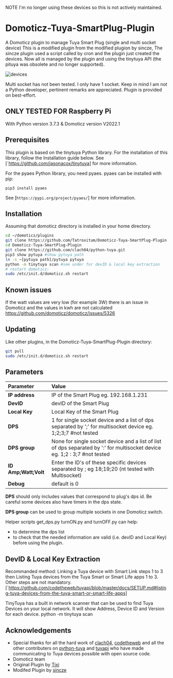 NOTE I'm no longer using these devices so this is not actively maintained.

# Domoticz-Tuya-SmartPlug-Plugin

A Domoticz plugin to manage Tuya Smart Plug (single and multi socket device)
This is a modified plugin from the modified plugion by sincze, The sincze plugin used a script called by cron and the plugin just created the devices.
Now all is managed by the plugin and using the tinytuya API (the pituya was obsolete and no longer supported).

![devices](https://github.com/sincze/Domoticz-Tuya-SmartPlug-Plugin/blob/master/Tuya%20Smartplug.JPG)

Multi socket has not been tested. I only have 1 socket. Keep in mind I am not a Python developer, pertinent remarks are appreciated. 
Plugin is provided on best-effort.

## ONLY TESTED FOR Raspberry Pi

With Python version 3.7.3 & Domoticz version V2022.1
## Prerequisites

This plugin is based on the tinytuya Python library. For the installation of this library,
follow the Installation guide below.
See [`https://github.com/jasonacox/tinytuya] for more information.

For the pyaes Python library, you need pyaes. pyaes can be installed with pip:
```
pip3 install pyaes
```
See [`https://pypi.org/project/pyaes/`] for more information.

## Installation

Assuming that domoticz directory is installed in your home directory.

```bash
cd ~/domoticz/plugins
git clone https://github.com/Tatroxitum/Domoticz-Tuya-SmartPlug-Plugin
cd Domoticz-Tuya-SmartPlug-Plugin
git clone https://github.com/clach04/python-tuya.git
pip3 show pytuya #show pytuya path
ln -s ~[pytuya path]/pytuya pytuya
python -m tinytuya scan #see under for devID & local key extraction
# restart domoticz:
sudo /etc/init.d/domoticz.sh restart
```
## Known issues

If the watt values are very low (for example 3W) there is an issue in Domoticz and the values in kwh are not calculated
https://github.com/domoticz/domoticz/issues/5326


## Updating

Like other plugins, in the Domoticz-Tuya-SmartPlug-Plugin directory:
```bash
git pull
sudo /etc/init.d/domoticz.sh restart
```

## Parameters

| Parameter | Value |
| :--- | :--- |
| **IP address** | IP of the Smart Plug eg. 192.168.1.231 |
| **DevID** | devID of the Smart Plug |
| **Local Key** | Local Key of the Smart Plug |
| **DPS** |	1 for single socket device and a list of dps separated by ';' for multisocket device eg. 1;2;3;7 #not tested
| **DPS group** | None for single socket device and a list of list of dps separated by ':' for multisocket device eg. 1;2 : 3;7 #not tested
| **ID Amp;Watt;Volt** | Enter the ID's of these specific devices separated by ; eg 18;19;20 (nt tested with Multisocket)
| **Debug** | default is 0 |

**DPS** should only includes values that correspond to plug's dps id. Be careful some devices also have timers in the dps state.

**DPS group** can be used to group multiple sockets in one Domoticz switch.

Helper scripts get_dps.py turnON.py and turnOFF.py can help:
* to determine the dps list
* to check that the needed information are valid (i.e. devID and Local Key) before using the plugin.

## DevID & Local Key Extraction

Recommanded method:
Linking a Tuya device with Smart Link steps 1 to 3 then Listing Tuya devices from the Tuya Smart or Smart Life apps 1 to 3. 
Other steps are not mandatory.
[`https://github.com/codetheweb/tuyapi/blob/master/docs/SETUP.md#listing-tuya-devices-from-the-tuya-smart-or-smart-life-apps]

TinyTuya has a built in network scanner that can be used to find Tuya Devices on your local network. It will show Address, Device ID and Version for each device.
python -m tinytuya scan

## Acknowledgements

* Special thanks for all the hard work of [clach04](https://github.com/clach04), [codetheweb](https://github.com/codetheweb/) and all the other contributers on [python-tuya](https://github.com/clach04/python-tuya) and [tuyapi](https://github.com/codetheweb/tuyapi) who have made communicating to Tuya devices possible with open source code.
* Domoticz team
* Original Plugin by [Tixi](https://github.com/tixi/Domoticz-Tuya-SmartPlug-Plugin)
* Modifed Plugin by [sincze](https://github.com/sincze/Domoticz-Tuya-SmartPlug-Plugin)
